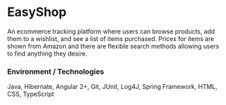 # EasyShop

An ecommerce tracking platform where users can browse products, add them to a wishlist, and see a list of items purchased. Prices for items are shown from Amazon and there are flexible search methods allowing users to find anything they desire.

### Environment / Technologies 
Java, Hibernate, Angular 2+, Git, JUnit, Log4J, Spring Framework, HTML, CSS, TypeScript
